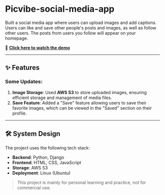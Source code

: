 # Picvibe-social-media-app

Built a social media app where users can upload images and add captions. Users can like and save other people's posts and images, as well as follow other users. The posts from users you follow will appear on your homepage.

🎥 **[Click here to watch the demo](https://www.youtube.com/watch?v=xSUm6iMtREA)**

---

## ✨ Features

### Some Updates:
1. **Image Storage**: Used **AWS S3** to store uploaded images, ensuring efficient storage and management of media files.
2. **Save Feature**: Added a "Save" feature allowing users to save their favorite images, which can be viewed in the "Saved" section on their profile.

---

## 🛠 System Design

The project uses the following tech stack:
- **Backend**: Python, Django
- **Frontend**: HTML, CSS, JavaScript
- **Storage**: AWS S3
- **Deployment**: Linux (Ubuntu)



> This project is mainly for personal learning and practice, not for commercial use.
